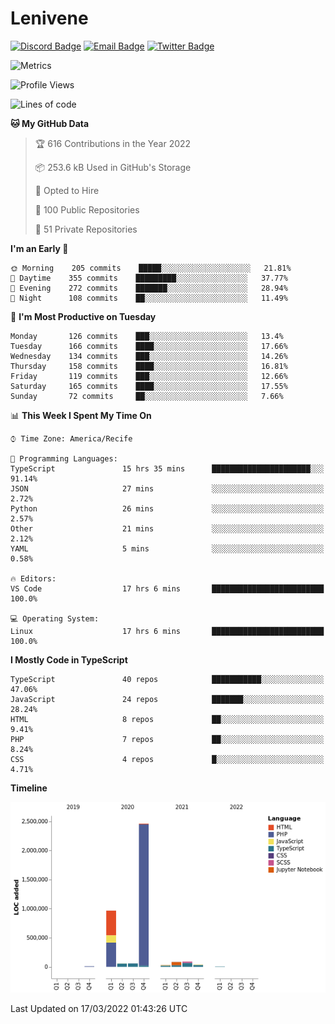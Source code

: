 # Lenivene

[![Discord Badge](https://img.shields.io/badge/-Lenivene%230715-black?style=flat-square&logo=Discord&logoColor=white)](http://discord.com/)
[![Email Badge](https://img.shields.io/badge/-lenivene@msn.com-black?style=flat-square&logo=Gmail&logoColor=white&link=mailto:lenivene@msn.com)](mailto:lenivene@msn.com)
[![Twitter Badge](https://img.shields.io/badge/-@enevinel-black?style=flat-square&logo=twitter&logoColor=white&link=https://twitter.com/enevinel)](https://twitter.com/enevinel)

<!-- https://github-readme-stats.vercel.app/api?username=lenivene&show_icons=true -->

<img src="https://metrics.lecoq.io/lenivene?template=classic&config.timezone=America%2FRecife" alt="Metrics" />

<!--START_SECTION:waka-->
![Profile Views](http://img.shields.io/badge/Profile%20Views-1-blue)

![Lines of code](https://img.shields.io/badge/From%20Hello%20World%20I%27ve%20Written-4%20Million%20lines%20of%20code-blue)

**🐱 My GitHub Data** 

> 🏆 616 Contributions in the Year 2022
 > 
> 📦 253.6 kB Used in GitHub's Storage 
 > 
> 💼 Opted to Hire
 > 
> 📜 100 Public Repositories 
 > 
> 🔑 51 Private Repositories  
 > 
**I'm an Early 🐤** 

```text
🌞 Morning    205 commits    █████░░░░░░░░░░░░░░░░░░░░   21.81% 
🌆 Daytime    355 commits    █████████░░░░░░░░░░░░░░░░   37.77% 
🌃 Evening    272 commits    ███████░░░░░░░░░░░░░░░░░░   28.94% 
🌙 Night      108 commits    ██░░░░░░░░░░░░░░░░░░░░░░░   11.49%

```
📅 **I'm Most Productive on Tuesday** 

```text
Monday       126 commits    ███░░░░░░░░░░░░░░░░░░░░░░   13.4% 
Tuesday      166 commits    ████░░░░░░░░░░░░░░░░░░░░░   17.66% 
Wednesday    134 commits    ███░░░░░░░░░░░░░░░░░░░░░░   14.26% 
Thursday     158 commits    ████░░░░░░░░░░░░░░░░░░░░░   16.81% 
Friday       119 commits    ███░░░░░░░░░░░░░░░░░░░░░░   12.66% 
Saturday     165 commits    ████░░░░░░░░░░░░░░░░░░░░░   17.55% 
Sunday       72 commits     ██░░░░░░░░░░░░░░░░░░░░░░░   7.66%

```


📊 **This Week I Spent My Time On** 

```text
⌚︎ Time Zone: America/Recife

💬 Programming Languages: 
TypeScript               15 hrs 35 mins      ██████████████████████░░░   91.14% 
JSON                     27 mins             ░░░░░░░░░░░░░░░░░░░░░░░░░   2.72% 
Python                   26 mins             ░░░░░░░░░░░░░░░░░░░░░░░░░   2.57% 
Other                    21 mins             ░░░░░░░░░░░░░░░░░░░░░░░░░   2.12% 
YAML                     5 mins              ░░░░░░░░░░░░░░░░░░░░░░░░░   0.58%

🔥 Editors: 
VS Code                  17 hrs 6 mins       █████████████████████████   100.0%

💻 Operating System: 
Linux                    17 hrs 6 mins       █████████████████████████   100.0%

```

**I Mostly Code in TypeScript** 

```text
TypeScript               40 repos            ███████████░░░░░░░░░░░░░░   47.06% 
JavaScript               24 repos            ███████░░░░░░░░░░░░░░░░░░   28.24% 
HTML                     8 repos             ██░░░░░░░░░░░░░░░░░░░░░░░   9.41% 
PHP                      7 repos             ██░░░░░░░░░░░░░░░░░░░░░░░   8.24% 
CSS                      4 repos             █░░░░░░░░░░░░░░░░░░░░░░░░   4.71%

```


**Timeline**

![Chart not found](https://raw.githubusercontent.com/lenivene/lenivene/master/charts/bar_graph.png) 


 Last Updated on 17/03/2022 01:43:26 UTC
<!--END_SECTION:waka-->